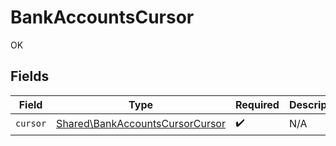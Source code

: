 # BankAccountsCursor

OK


## Fields

| Field                                                                              | Type                                                                               | Required                                                                           | Description                                                                        |
| ---------------------------------------------------------------------------------- | ---------------------------------------------------------------------------------- | ---------------------------------------------------------------------------------- | ---------------------------------------------------------------------------------- |
| `cursor`                                                                           | [Shared\BankAccountsCursorCursor](../../Models/Shared/BankAccountsCursorCursor.md) | :heavy_check_mark:                                                                 | N/A                                                                                |